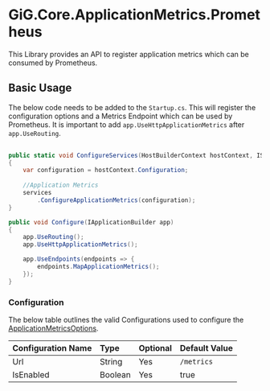 # GiG.Core.ApplicationMetrics.Prometheus

This Library provides an API to register application metrics which can be consumed by Prometheus.

## Basic Usage

The below code needs to be added to the `Startup.cs`.  This will register the configuration options and a Metrics Endpoint which can be used by Prometheus. It is important to add `app.UseHttpApplicationMetrics` after `app.UseRouting`.
 
```csharp
	
public static void ConfigureServices(HostBuilderContext hostContext, IServiceCollection services)
{
    var configuration = hostContext.Configuration;
    
    //Application Metrics
    services
        .ConfigureApplicationMetrics(configuration);
}

public void Configure(IApplicationBuilder app)
{   
    app.UseRouting();   
    app.UseHttpApplicationMetrics(); 

    app.UseEndpoints(endpoints => {           
        endpoints.MapApplicationMetrics();
    });
}
```

### Configuration

The below table outlines the valid Configurations used to configure the [ApplicationMetricsOptions](..\src\GiG.Core.ApplicationMetrics.Abstractions\ApplicationMetricsOptions.cs).

| Configuration Name | Type    | Optional | Default Value            |
|:-------------------|:--------|:---------|:-------------------------|
| Url                | String  | Yes      | `/metrics`               |
| IsEnabled          | Boolean | Yes      | true                     |
